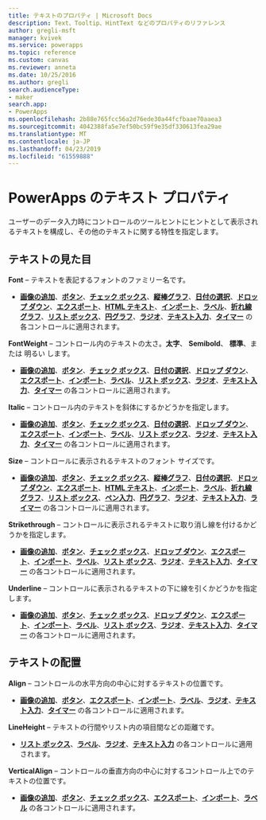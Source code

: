 ```yaml
---
title: テキストのプロパティ | Microsoft Docs
description: Text、Tooltip、HintText などのプロパティのリファレンス
author: gregli-msft
manager: kvivek
ms.service: powerapps
ms.topic: reference
ms.custom: canvas
ms.reviewer: anneta
ms.date: 10/25/2016
ms.author: gregli
search.audienceType:
- maker
search.app:
- PowerApps
ms.openlocfilehash: 2b88e765fcc56a2d76ede30a44fcfbaae70aaea3
ms.sourcegitcommit: 4042388fa5e7ef50bc59f9e35df330613fea29ae
ms.translationtype: MT
ms.contentlocale: ja-JP
ms.lasthandoff: 04/23/2019
ms.locfileid: "61559888"
---
```

# <a name="text-properties-in-powerapps"></a>PowerApps のテキスト プロパティ
ユーザーのデータ入力時にコントロールのツールヒントにヒントとして表示されるテキストを構成し、その他のテキストに関する特性を指定します。

## <a name="text-appearance"></a>テキストの見た目
**Font** – テキストを表記するフォントのファミリー名です。

* **[画像の追加](control-add-picture.md)**、**[ボタン](control-button.md)**、**[チェック ボックス](control-check-box.md)**、**[縦棒グラフ](control-column-line-chart.md)**、**[日付の選択](control-date-picker.md)**、**[ドロップ ダウン](control-drop-down.md)**、**[エクスポート](control-export-import.md)**、**[HTML テキスト](control-html-text.md)**、**[インポート](control-export-import.md)**、**[ラベル](control-text-box.md)**、**[折れ線グラフ](control-column-line-chart.md)**、**[リスト ボックス](control-list-box.md)**、**[円グラフ](control-pie-chart.md)**、**[ラジオ](control-radio.md)**、**[テキスト入力](control-text-input.md)**、**[タイマー](control-timer.md)** の各コントロールに適用されます。

**FontWeight** – コントロール内のテキストの太さ。**太字**、 **Semibold**、 **標準**、または 明るい します。

* **[画像の追加](control-add-picture.md)**、**[ボタン](control-button.md)**、**[チェック ボックス](control-check-box.md)**、**[日付の選択](control-date-picker.md)**、**[ドロップ ダウン](control-drop-down.md)**、**[エクスポート](control-export-import.md)**、**[インポート](control-export-import.md)**、**[ラベル](control-text-box.md)**、**[リスト ボックス](control-list-box.md)**、**[ラジオ](control-radio.md)**、**[テキスト入力](control-text-input.md)**、**[タイマー](control-timer.md)** の各コントロールに適用されます。

**Italic** – コントロール内のテキストを斜体にするかどうかを指定します。

* **[画像の追加](control-add-picture.md)**、**[ボタン](control-button.md)**、**[チェック ボックス](control-check-box.md)**、**[日付の選択](control-date-picker.md)**、**[ドロップ ダウン](control-drop-down.md)**、**[エクスポート](control-export-import.md)**、**[インポート](control-export-import.md)**、**[ラベル](control-text-box.md)**、**[リスト ボックス](control-list-box.md)**、**[ラジオ](control-radio.md)**、**[テキスト入力](control-text-input.md)**、**[タイマー](control-timer.md)** の各コントロールに適用されます。

**Size** – コントロールに表示されるテキストのフォント サイズです。

* **[画像の追加](control-add-picture.md)**、**[ボタン](control-button.md)**、**[チェック ボックス](control-check-box.md)**、**[縦棒グラフ](control-column-line-chart.md)**、**[日付の選択](control-date-picker.md)**、**[ドロップ ダウン](control-drop-down.md)**、**[エクスポート](control-export-import.md)**、**[HTML テキスト](control-html-text.md)**、**[インポート](control-export-import.md)**、**[ラベル](control-text-box.md)**、**[折れ線グラフ](control-column-line-chart.md)**、**[リスト ボックス](control-list-box.md)**、**[ペン入力](control-pen-input.md)**、**[円グラフ](control-pie-chart.md)**、**[ラジオ](control-radio.md)**、**[テキスト入力](control-text-input.md)**、**[ライマー](control-timer.md)** の各コントロールに適用されます。

**Strikethrough** – コントロールに表示されるテキストに取り消し線を付けるかどうかを指定します。

* **[画像の追加](control-add-picture.md)**、**[ボタン](control-button.md)**、**[チェック ボックス](control-check-box.md)**、**[ドロップ ダウン](control-drop-down.md)**、**[エクスポート](control-export-import.md)**、**[インポート](control-export-import.md)**、**[ラベル](control-text-box.md)**、**[リスト ボックス](control-list-box.md)**、**[ラジオ](control-radio.md)**、**[テキスト入力](control-text-input.md)**、**[タイマー](control-timer.md)** の各コントロールに適用されます。

**Underline** – コントロールに表示されるテキストの下に線を引くかどうかを指定します。

* **[画像の追加](control-add-picture.md)**、**[ボタン](control-button.md)**、**[チェック ボックス](control-check-box.md)**、**[ドロップ ダウン](control-drop-down.md)**、**[エクスポート](control-export-import.md)**、**[インポート](control-export-import.md)**、**[ラベル](control-text-box.md)**、**[リスト ボックス](control-list-box.md)**、**[ラジオ](control-radio.md)**、**[テキスト入力](control-text-input.md)**、**[タイマー](control-timer.md)** の各コントロールに適用されます。

## <a name="text-placement"></a>テキストの配置
**Align** – コントロールの水平方向の中心に対するテキストの位置です。

* **[画像の追加](control-add-picture.md)**、**[ボタン](control-button.md)**、**[エクスポート](control-export-import.md)**、**[インポート](control-export-import.md)**、**[ラベル](control-text-box.md)**、**[ラジオ](control-radio.md)**、**[テキスト入力](control-text-input.md)**、**[タイマー](control-timer.md)** の各コントロールに適用されます。

**LineHeight** – テキストの行間やリスト内の項目間などの距離です。

* **[リスト ボックス](control-list-box.md)**、**[ラベル](control-text-box.md)**、**[ラジオ](control-radio.md)**、**[テキスト入力](control-text-input.md)** の各コントロールに適用されます。

**VerticalAlign** – コントロールの垂直方向の中心に対するコントロール上でのテキストの位置です。

* **[画像の追加](control-add-picture.md)**、**[ボタン](control-button.md)**、**[チェック ボックス](control-check-box.md)**、**[エクスポート](control-export-import.md)**、**[インポート](control-export-import.md)**、**[ラベル](control-text-box.md)** の各コントロールに適用されます。

